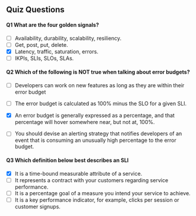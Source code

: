 ## Quiz Questions

#### Q1 What are the four golden signals?

- [ ] Availability, durability, scalability, resiliency.
- [ ] Get, post, put, delete.
- [x] Latency, traffic, saturation, errors.
- [ ] IKPIs, SLIs, SLOs, SLAs.

#### Q2 Which of the following is NOT true when talking about error budgets?

- [ ] Developers can work on new features as long as they are within their error budget
- [ ] The error budget is calculated as 100% minus the SLO for a given SLI.
- [x] An error budget is generally expressed as a percentage, and that percentage will hover somewhere near, but not at, 100%.
- [ ] You should devise an alerting strategy that notifies developers of an event that is consuming an unusually high percentage to the error budget.



#### Q3 Which definition below best describes an SLI

- [x] It is a time-bound measurable attribute of a service.
- [ ] It represents a contract with your customers regarding service performance.
- [ ] It is a percentage goal of a measure you intend your service to achieve.
- [ ] It is a key performance indicator, for example, clicks per session or customer signups.
